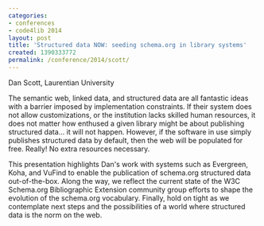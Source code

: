 ```yaml
---
categories:
- conferences
- code4lib 2014
layout: post
title: 'Structured data NOW: seeding schema.org in library systems'
created: 1390333772
permalink: /conference/2014/scott/
---
```

Dan Scott, Laurentian University

The semantic web, linked data, and structured data are all fantastic ideas with a barrier imposed by implementation constraints. If their system does not allow customizations, or the institution lacks skilled human resources, it does not matter how enthused a given library might be about publishing structured data... it will not happen. However, if the software in use simply publishes structured data by default, then the web will be populated for free. Really! No extra resources necessary.

This presentation highlights Dan's work with systems such as Evergreen, Koha, and VuFind to enable the publication of schema.org structured data out-of-the-box. Along the way, we reflect the current state of the W3C Schema.org Bibliographic Extension community group efforts to shape the evolution of the schema.org vocabulary. Finally, hold on tight as we contemplate next steps and the possibilities of a world where structured data is the norm on the web.

